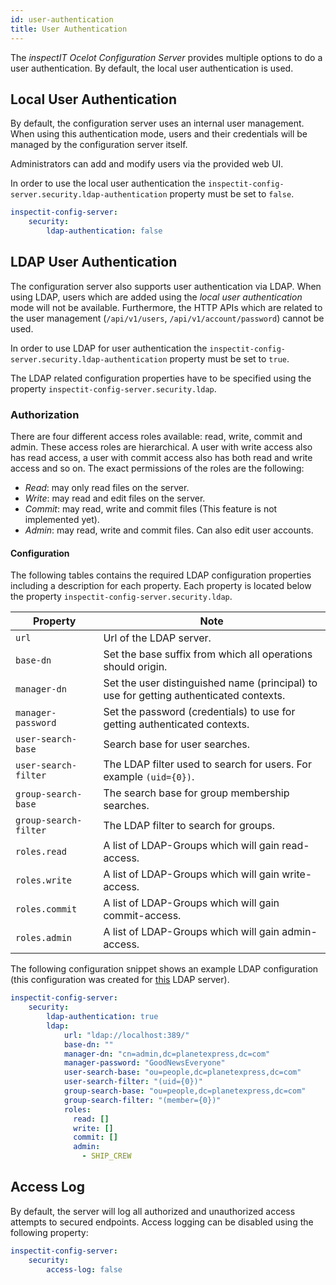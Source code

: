 ```yaml
---
id: user-authentication
title: User Authentication
---
```


The *inspectIT Ocelot Configuration Server* provides multiple options to do a user authentication.
By default, the local user authentication is used.

## Local User Authentication

By default, the configuration server uses an internal user management.
When using this authentication mode, users and their credentials will be managed by the configuration server itself.

Administrators can add and modify users via the provided web UI.

In order to use the local user authentication the `inspectit-config-server.security.ldap-authentication` property must be set to `false`.

```YAML
inspectit-config-server:
    security:
        ldap-authentication: false
```

## LDAP User Authentication

The configuration server also supports user authentication via LDAP.
When using LDAP, users which are added using the *local user authentication* mode will not be available.
Furthermore, the HTTP APIs which are related to the user management (`/api/v1/users`, `/api/v1/account/password`) cannot be used.

In order to use LDAP for user authentication the `inspectit-config-server.security.ldap-authentication` property must be set to `true`.

The LDAP related configuration properties have to be specified using the property `inspectit-config-server.security.ldap`.

### Authorization

There are four different access roles available: read, write, commit and admin. These access roles are hierarchical.
A user with write access also has read access, a user with commit access also has both read and write access and so on.
The exact permissions of the roles are the following:

* *Read*: may only read files on the server.
* *Write*: may read and edit files on the server.
* *Commit*: may read, write and commit files (This feature is not implemented yet).
* *Admin*: may read, write and commit files. Can also edit user accounts.

#### Configuration

The following tables contains the required LDAP configuration properties including a description for each property.
Each property is located below the property `inspectit-config-server.security.ldap`.

| Property | Note |
| --- | --- |
| `url` | Url of the LDAP server. |
| `base-dn` | Set the base suffix from which all operations should origin. |
| `manager-dn` | Set the user distinguished name (principal) to use for getting authenticated contexts. |
| `manager-password` | Set the password (credentials) to use for getting authenticated contexts. |
| `user-search-base` | Search base for user searches. |
| `user-search-filter` | The LDAP filter used to search for users. For example `(uid={0})`. |
| `group-search-base` | The search base for group membership searches. |
| `group-search-filter` | The LDAP filter to search for groups. |
| `roles.read` | A list of LDAP-Groups which will gain read-access. |
| `roles.write` | A list of LDAP-Groups which will gain write-access. |
| `roles.commit` | A list of LDAP-Groups which will gain commit-access. |
| `roles.admin` | A list of LDAP-Groups which will gain admin-access. |

The following configuration snippet shows an example LDAP configuration (this configuration was created for [this](https://github.com/rroemhild/docker-test-openldap) LDAP server).

```YAML
inspectit-config-server:
    security:
        ldap-authentication: true
        ldap:
            url: "ldap://localhost:389/"
            base-dn: ""
            manager-dn: "cn=admin,dc=planetexpress,dc=com"
            manager-password: "GoodNewsEveryone"
            user-search-base: "ou=people,dc=planetexpress,dc=com"
            user-search-filter: "(uid={0})"
            group-search-base: "ou=people,dc=planetexpress,dc=com"
            group-search-filter: "(member={0})"
            roles:
              read: []
              write: []
              commit: []
              admin:
                - SHIP_CREW
```


## Access Log

By default, the server will log all authorized and unauthorized access attempts to secured endpoints.
Access logging can be disabled using the following property:

```YAML
inspectit-config-server:
    security:
        access-log: false
```
